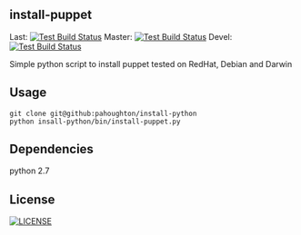 ## install-puppet
Last: [![Test Build Status](https://travis-ci.org/pahoughton/install-puppet.png)](https://travis-ci.org/pahoughton/install-puppet)
Master: [![Test Build Status](https://travis-ci.org/pahoughton/install-puppet.png?branch=master)](https://travis-ci.org/pahoughton/install-puppet)
Devel: [![Test Build Status](https://travis-ci.org/pahoughton/install-puppet.png?branch=devel)](https://travis-ci.org/pahoughton/install-puppet)

Simple python script to install puppet tested on RedHat, Debian and Darwin

## Usage

    git clone git@github:pahoughton/install-python
    python insall-python/bin/install-puppet.py

## Dependencies

python 2.7

## License

[![LICENSE](http://i.creativecommons.org/l/by/3.0/88x31.png)](http://creativecommons.org/licenses/by/3.0/)
